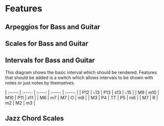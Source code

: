 # Features

## Arpeggios for Bass and Guitar

## Scales for Bass and Guitar

## Intervals for Bass and Guitar

This diagram shows the basic interval which should be rendered.
Features that should be added is a switch which allows intervals to be shown with notes or just notes by themselves.

| :----: | :----: | :----: | :----: | :----: |
|   P12  |   ♭13  |   P13  |   ♯13  |   ♭15  |
|   M9   |   m10  |   M10  |   P11  |   ♯11  |
|   M6   |   m7   |   M7   |   O    |   m9   |
|   M3   |   P4   |   TT   |   P5   |   m6   |
|   M7   |   R    |   m2   |   M2   |   m3   |


## Jazz Chord Scales
